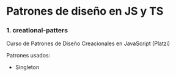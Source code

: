 # Patrones de diseño en JS y TS

### 1. creational-patters

Curso de Patrones de Diseño Creacionales en JavaScript (Platzi)

Patrones usados:

- Singleton
